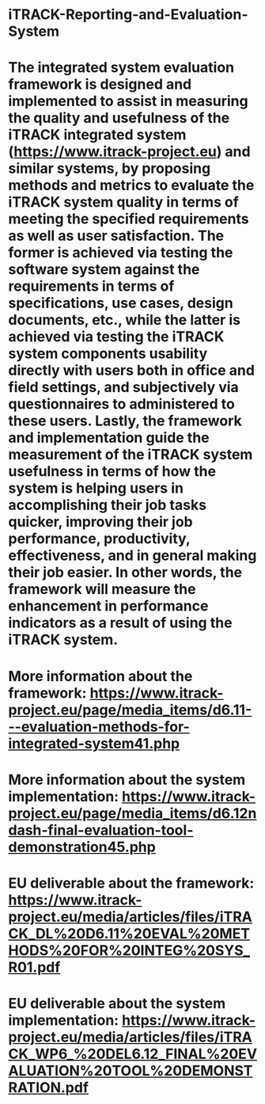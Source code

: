 # iTRACK-Reporting-and-Evaluation-System
# The integrated system evaluation framework is designed and implemented to assist in measuring the quality and usefulness of the iTRACK integrated system (https://www.itrack-project.eu) and similar systems, by proposing methods and metrics to evaluate the iTRACK system quality in terms of meeting the specified requirements as well as user satisfaction. The former is achieved via testing the software system against the requirements in terms of specifications, use cases, design documents, etc., while the latter is achieved via testing the iTRACK system components usability directly with users both in office and field settings, and subjectively via questionnaires to administered to these users. Lastly, the framework and implementation guide the measurement of the iTRACK system usefulness in terms of how the system is helping users in accomplishing their job tasks quicker, improving their job performance, productivity, effectiveness, and in general making their job easier. In other words, the framework will measure the enhancement in performance indicators as a result of using the iTRACK system.


# More information about the framework: https://www.itrack-project.eu/page/media_items/d6.11---evaluation-methods-for-integrated-system41.php
# More information about the system implementation: https://www.itrack-project.eu/page/media_items/d6.12ndash-final-evaluation-tool-demonstration45.php

# EU deliverable about the framework: https://www.itrack-project.eu/media/articles/files/iTRACK_DL%20D6.11%20EVAL%20METHODS%20FOR%20INTEG%20SYS_R01.pdf
# EU deliverable about the system implementation: https://www.itrack-project.eu/media/articles/files/iTRACK_WP6_%20DEL6.12_FINAL%20EVALUATION%20TOOL%20DEMONSTRATION.pdf
